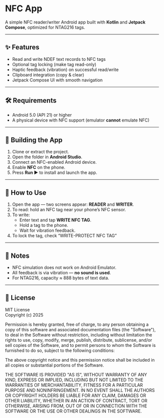 # NFC App

A simple NFC reader/writer Android app built with **Kotlin** and **Jetpack Compose**, optimized for NTAG216 tags.

---

## ✨ Features
- Read and write NDEF text records to NFC tags
- Optional tag locking (make tag read-only)
- Haptic feedback (vibration) on successful read/write
- Clipboard integration (copy & clear)
- Jetpack Compose UI with smooth navigation

---

## 🛠️ Requirements
- Android 5.0 (API 21) or higher
- A physical device with NFC support (emulator **cannot** emulate NFC)

---

## 🚀 Building the App
1. Clone or extract the project.
2. Open the folder in **Android Studio**.
3. Connect an NFC-enabled Android device.
4. Enable **NFC** on the phone.
5. Press **Run ▶** to install and launch the app.

---

## 📲 How to Use
1. Open the app — two screens appear: **READER** and **WRITER**.
2. To read: hold an NFC tag near your phone’s NFC sensor.
3. To write:
   - Enter text and tap **WRITE NFC TAG**.
   - Hold a tag to the phone.
   - Wait for vibration feedback.
4. To lock the tag, check “WRITE-PROTECT NFC TAG”

---

## 🔔 Notes
- NFC simulation does not work on Android Emulator.
- All feedback is via vibration — **no sound is used**.
- For NTAG216, capacity ≈ 888 bytes of text data.

---

## 🧾 License

MIT License  
Copyright (c) 2025

Permission is hereby granted, free of charge, to any person obtaining a copy
of this software and associated documentation files (the "Software"), to deal
in the Software without restriction, including without limitation the rights
to use, copy, modify, merge, publish, distribute, sublicense, and/or sell
copies of the Software, and to permit persons to whom the Software is
furnished to do so, subject to the following conditions:

The above copyright notice and this permission notice shall be included in all
copies or substantial portions of the Software.

THE SOFTWARE IS PROVIDED "AS IS", WITHOUT WARRANTY OF ANY KIND, EXPRESS OR
IMPLIED, INCLUDING BUT NOT LIMITED TO THE WARRANTIES OF MERCHANTABILITY,
FITNESS FOR A PARTICULAR PURPOSE AND NONINFRINGEMENT. IN NO EVENT SHALL THE
AUTHORS OR COPYRIGHT HOLDERS BE LIABLE FOR ANY CLAIM, DAMAGES OR OTHER
LIABILITY, WHETHER IN AN ACTION OF CONTRACT, TORT OR OTHERWISE, ARISING FROM,
OUT OF OR IN CONNECTION WITH THE SOFTWARE OR THE USE OR OTHER DEALINGS IN THE
SOFTWARE.